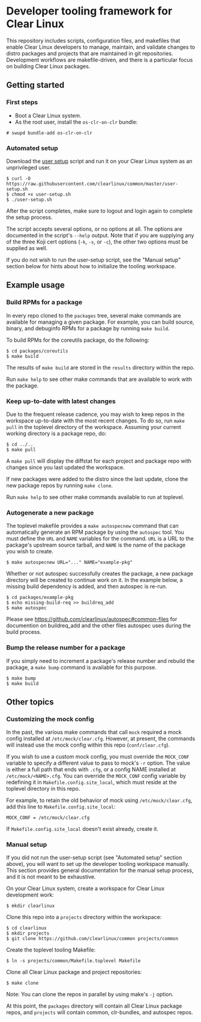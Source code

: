 # Developer tooling framework for Clear Linux

This repository includes scripts, configuration files, and makefiles that
enable Clear Linux developers to manage, maintain, and validate changes to
distro packages and projects that are maintained in git repositories.
Development workflows are makefile-driven, and there is a particular focus on
building Clear Linux packages.

## Getting started

### First steps

* Boot a Clear Linux system.
* As the root user, install the `os-clr-on-clr` bundle:

```
# swupd bundle-add os-clr-on-clr
```

### Automated setup

Download the [user setup](user-setup.sh) script and run it on your Clear Linux
system as an unprivileged user.

```
$ curl -O https://raw.githubusercontent.com/clearlinux/common/master/user-setup.sh
$ chmod +x user-setup.sh
$ ./user-setup.sh
```

After the script completes, make sure to logout and login again to complete the
setup process.

The script accepts several options, or no options at all. The options are
documented in the script's `--help` output. Note that if you are supplying any
of the three Koji cert options (`-k`, `-s`, or `-c`), the other two options
must be supplied as well.

If you do not wish to run the user-setup script, see the "Manual setup" section
below for hints about how to initialize the tooling workspace.

## Example usage

### Build RPMs for a package

In every repo cloned to the `packages` tree, several make commands are
available for managing a given package. For example, you can build source,
binary, and debuginfo RPMs for a package by running `make build`.

To build RPMs for the coreutils package, do the following:

```
$ cd packages/coreutils
$ make build
```

The results of `make build` are stored in the `results` directory within the
repo.

Run `make help` to see other make commands that are available to work with the
package.

### Keep up-to-date with latest changes

Due to the frequent release cadence, you may wish to keep repos in the
workspace up-to-date with the most recent changes. To do so, run `make pull` in
the toplevel directory of the workspace. Assuming your current working
directory is a package repo, do:

```
$ cd ../..
$ make pull
```

A `make pull` will display the diffstat for each project and package repo with
changes since you last updated the workspace.

If new packages were added to the distro since the last update, clone the new
package repos by running `make clone`.

Run `make help` to see other make commands available to run at toplevel.

### Autogenerate a new package

The toplevel makefile provides a `make autospecnew` command that can
automatically generate an RPM package by using the `autospec` tool. You must
define the `URL` and `NAME` variables for the command. `URL` is a URL to the
package's upstream source tarball, and `NAME` is the name of the package you
wish to create.

```
$ make autospecnew URL="..." NAME="example-pkg"
```

Whether or not autospec successfully creates the package, a new package
directory will be created to continue work on it. In the example below, a
missing build dependency is added, and then autospec is re-run.

```
$ cd packages/example-pkg
$ echo missing-build-req >> buildreq_add
$ make autospec
```

Please see https://github.com/clearlinux/autospec#common-files for 
documention on buildreq_add and the other files autospec uses during the
build process.

### Bump the release number for a package

If you simply need to increment a package's release number and rebuild the
package, a `make bump` command is available for this purpose.

```
$ make bump
$ make build
```

## Other topics

### Customizing the mock config

In the past, the various make commands that call `mock` required a mock config
installed at `/etc/mock/clear.cfg`. However, at present, the commands will
instead use the mock config within this repo (`conf/clear.cfg`).

If you wish to use a custom mock config, you must override the `MOCK_CONF`
variable to specify a different value to pass to mock's `-r` option. The value
is either a full path that ends with `.cfg`, or a config NAME installed at
`/etc/mock/<NAME>.cfg`. You can override the `MOCK_CONF` config variable by
redefining it in `Makefile.config.site_local`, which must reside at the
toplevel directory in this repo.

For example, to retain the old behavior of mock using `/etc/mock/clear.cfg`,
add this line to `Makefile.config.site_local`:

```
MOCK_CONF = /etc/mock/clear.cfg
```

If `Makefile.config.site_local` doesn't exist already, create it.

### Manual setup

If you did not run the user-setup script (see "Automated setup" section above),
you will want to set up the developer tooling workspace manually. This section
provides general documentation for the manual setup process, and it is not
meant to be exhaustive.

On your Clear Linux system, create a workspace for Clear Linux development
work:

```
$ mkdir clearlinux
```

Clone this repo into a `projects` directory within the workspace:

```
$ cd clearlinux
$ mkdir projects
$ git clone https://github.com/clearlinux/common projects/common
```

Create the toplevel tooling Makefile:

```
$ ln -s projects/common/Makefile.toplevel Makefile
```

Clone all Clear Linux package and project repositories:

```
$ make clone
```

Note: You can clone the repos in parallel by using make's `-j` option.

At this point, the `packages` directory will contain all Clear Linux package
repos, and `projects` will contain common, clr-bundles, and autospec repos.
